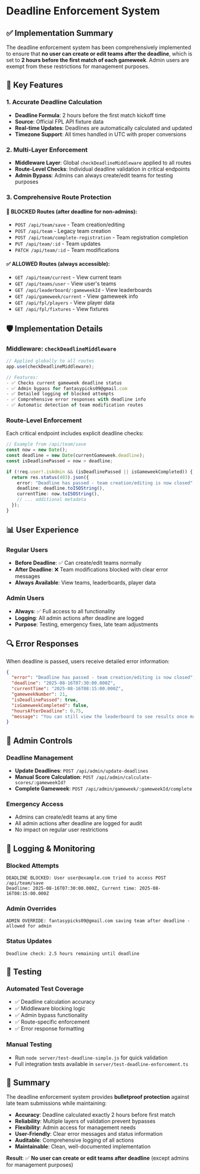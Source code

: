 # Deadline Enforcement System

## ✅ Implementation Summary

The deadline enforcement system has been comprehensively implemented to ensure that **no user can create or edit teams after the deadline**, which is set to **2 hours before the first match of each gameweek**. Admin users are exempt from these restrictions for management purposes.

## 🎯 Key Features

### 1. **Accurate Deadline Calculation**
- **Deadline Formula**: 2 hours before the first match kickoff time
- **Source**: Official FPL API fixture data
- **Real-time Updates**: Deadlines are automatically calculated and updated
- **Timezone Support**: All times handled in UTC with proper conversions

### 2. **Multi-Layer Enforcement**
- **Middleware Layer**: Global `checkDeadlineMiddleware` applied to all routes
- **Route-Level Checks**: Individual deadline validation in critical endpoints
- **Admin Bypass**: Admins can always create/edit teams for testing purposes

### 3. **Comprehensive Route Protection**

#### 🚫 **BLOCKED Routes** (after deadline for non-admins):
- `POST /api/team/save` - Team creation/editing
- `POST /api/team` - Legacy team creation
- `POST /api/team/complete-registration` - Team registration completion
- `PUT /api/team/:id` - Team updates
- `PATCH /api/team/:id` - Team modifications

#### ✅ **ALLOWED Routes** (always accessible):
- `GET /api/team/current` - View current team
- `GET /api/teams/user` - View user's teams
- `GET /api/leaderboard/:gameweekId` - View leaderboards
- `GET /api/gameweek/current` - View gameweek info
- `GET /api/fpl/players` - View player data
- `GET /api/fpl/fixtures` - View fixtures

## 🛡️ Implementation Details

### Middleware: `checkDeadlineMiddleware`

```typescript
// Applied globally to all routes
app.use(checkDeadlineMiddleware);

// Features:
- ✅ Checks current gameweek deadline status
- ✅ Admin bypass for fantasypicks09@gmail.com
- ✅ Detailed logging of blocked attempts
- ✅ Comprehensive error responses with deadline info
- ✅ Automatic detection of team modification routes
```

### Route-Level Enforcement

Each critical endpoint includes explicit deadline checks:

```typescript
// Example from /api/team/save
const now = new Date();
const deadline = new Date(currentGameweek.deadline);
const isDeadlinePassed = now > deadline;

if (!req.user!.isAdmin && (isDeadlinePassed || isGameweekCompleted)) {
  return res.status(403).json({
    error: "Deadline has passed - team creation/editing is now closed",
    deadline: deadline.toISOString(),
    currentTime: now.toISOString(),
    // ... additional metadata
  });
}
```

## 📊 User Experience

### Regular Users
- **Before Deadline**: ✅ Can create/edit teams normally
- **After Deadline**: ❌ Team modifications blocked with clear error messages
- **Always Available**: View teams, leaderboards, player data

### Admin Users
- **Always**: ✅ Full access to all functionality
- **Logging**: All admin actions after deadline are logged
- **Purpose**: Testing, emergency fixes, late team adjustments

## 🔍 Error Responses

When deadline is passed, users receive detailed error information:

```json
{
  "error": "Deadline has passed - team creation/editing is now closed",
  "deadline": "2025-08-16T07:30:00.000Z",
  "currentTime": "2025-08-16T08:15:00.000Z",
  "gameweekNumber": 21,
  "isDeadlinePassed": true,
  "isGameweekCompleted": false,
  "hoursAfterDeadline": 0.75,
  "message": "You can still view the leaderboard to see results once matches are completed"
}
```

## 🚀 Admin Controls

### Deadline Management
- **Update Deadlines**: `POST /api/admin/update-deadlines`
- **Manual Score Calculation**: `POST /api/admin/calculate-scores/:gameweekId?`
- **Complete Gameweek**: `POST /api/admin/gameweek/:gameweekId/complete`

### Emergency Access
- Admins can create/edit teams at any time
- All admin actions after deadline are logged for audit
- No impact on regular user restrictions

## 📝 Logging & Monitoring

### Blocked Attempts
```
DEADLINE BLOCKED: User user@example.com tried to access POST /api/team/save
Deadline: 2025-08-16T07:30:00.000Z, Current time: 2025-08-16T08:15:00.000Z
```

### Admin Overrides
```
ADMIN OVERRIDE: fantasypicks09@gmail.com saving team after deadline - allowed for admin
```

### Status Updates
```
Deadline check: 2.5 hours remaining until deadline
```

## 🧪 Testing

### Automated Test Coverage
- ✅ Deadline calculation accuracy
- ✅ Middleware blocking logic  
- ✅ Admin bypass functionality
- ✅ Route-specific enforcement
- ✅ Error response formatting

### Manual Testing
- Run `node server/test-deadline-simple.js` for quick validation
- Full integration tests available in `server/test-deadline-enforcement.ts`

## 🎯 Summary

The deadline enforcement system provides **bulletproof protection** against late team submissions while maintaining:

- **Accuracy**: Deadline calculated exactly 2 hours before first match
- **Reliability**: Multiple layers of validation prevent bypasses
- **Flexibility**: Admin access for management needs
- **User-Friendly**: Clear error messages and status information
- **Auditable**: Comprehensive logging of all actions
- **Maintainable**: Clean, well-documented implementation

**Result**: ✅ **No user can create or edit teams after deadline** (except admins for management purposes)
